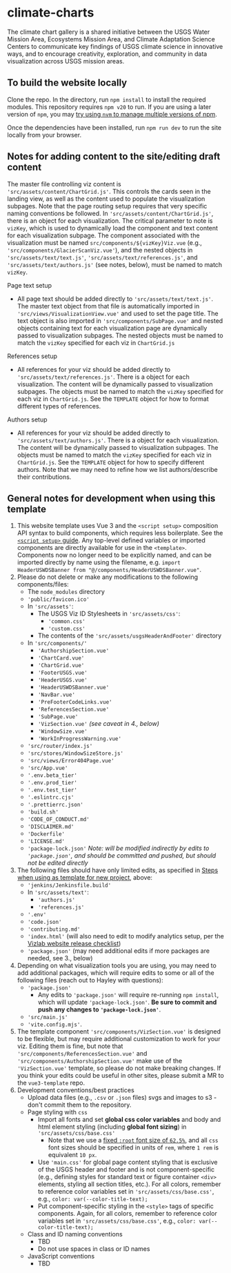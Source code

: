 # climate-charts

The climate chart gallery is a shared initiative between the USGS Water Mission Area, Ecosystems Mission Area, and Climate Adaptation Science Centers to communicate key findings of USGS climate science in innovative ways, and to encourage creativity, exploration, and community in data visualization across USGS mission areas.

## To build the website locally
Clone the repo. In the directory, run `npm install` to install the required modules. This repository requires `npm v20` to run. If you are using a later version of `npm`, you may [try using `nvm` to manage multiple versions of npm](https://betterprogramming.pub/how-to-change-node-js-version-between-projects-using-nvm-3ad2416bda7e).

Once the dependencies have been installed, run `npm run dev` to run the site locally from your browser.

## Notes for adding content to the site/editing draft content
The master file controlling viz content is `'src/assets/content/ChartGrid.js'`. This controls the cards seen in the landing view, as well as the content used to populate the visualization subpages. Note that the page routing setup requires that very specific naming conventions be followed. In `'src/assets/content/ChartGrid.js'`, there is an object for each visualization. The critical parameter to note is `vizKey`, which is used to dynamically load the component and text content for each visualization subpage. The component associated with the visualization must be named `src/components/${vizKey}Viz.vue` (e.g., `'src/components/GlacierScanViz.vue'`), and the nested objects in `'src/assets/text/text.js'`, `'src/assets/text/references.js'`, and `'src/assets/text/authors.js'` (see notes, below), must be named to match `vizKey`.

Page text setup
  * All page text should be added directly to `'src/assets/text/text.js'`. The master text object from that file is automatically imported in `'src/views/VisualizationView.vue'` and used to set the page title. The text object is also imported in `'src/components/SubPage.vue'` and nested objects containing text for each visualization page are dynamically passed to visualization subpages. The nested objects must be named to match the `vizKey` specified for each viz in `ChartGrid.js`

References setup
  * All references for your viz should be added directly to `'src/assets/text/references.js'`. There is a object for each visualization. The content will be dynamically passed to visualization subpages. The objects must be named to match the `vizKey` specified for each viz in `ChartGrid.js`. See the `TEMPLATE` object for how to format different types of references.

Authors setup
  * All references for your viz should be added directly to `'src/assets/text/authors.js'`. There is a object for each visualization. The content will be dynamically passed to visualization subpages. The objects must be named to match the `vizKey` specified for each viz in `ChartGrid.js`. See the `TEMPLATE` object for how to specify different authors. Note that we may need to refine how we list authors/describe their contributions.
 
## General notes for development when using this template
1. This website template uses Vue 3 and the `<script setup>` composition API syntax to build components, which requires less boilerplate. See the [`<script setup>` guide](https://vuejs.org/api/sfc-script-setup.html). Any top-level defined variables or imported components are directly available for use in the `<template>`. Components now no longer need to be explicitly named, and can be imported directly by name using the filename, e.g. `import HeaderUSWDSBanner from "@/components/HeaderUSWDSBanner.vue"`.
2. Please do not delete or make any modifications to the following components/files:
    * The `node_modules` directory
    * `'public/favicon.ico'`
    * In `'src/assets'`:
      * The USGS Viz ID Stylesheets in `'src/assets/css'`:
        * `'common.css'`
        * `'custom.css'` 
      * The contents of the `'src/assets/usgsHeaderAndFooter'` directory
    * In `'src/components/'`
        * `'AuthorshipSection.vue'`
        * `'ChartCard.vue'`
        * `'ChartGrid.vue'`
        * `'FooterUSGS.vue'`
        * `'HeaderUSGS.vue'`
        * `'HeaderUSWDSBanner.vue'`
        * `'NavBar.vue'`
        * `'PreFooterCodeLinks.vue'`
        * `'ReferencesSection.vue'`
        * `'SubPage.vue'`
        * `'VizSection.vue'` _(see caveat in 4., below)_
        * `'WindowSize.vue'`
        * `'WorkInProgressWarning.vue'`
    * `'src/router/index.js'`
    * `'src/stores/WindowSizeStore.js'`
    * `'src/views/Error404Page.vue'`
    * `'src/App.vue'`
    * `'.env.beta_tier'`
    * `'.env.prod_tier'`
    * `'.env.test_tier'`
    * `'.eslintrc.cjs'`
    * `'.prettierrc.json'`
    * `'build.sh'`
    * `'CODE_OF_CONDUCT.md'`
    * `'DISCLAIMER.md'`
    * `'Dockerfile'`
    * `'LICENSE.md'`
    * `'package-lock.json'` _Note: will be modified indirectly by edits to `'package.json'`, and should be committed and pushed, but should not be edited directly_
3. The following files should have only limited edits, as specified in [Steps when using as template for new project](#steps-when-using-as-template-for-new-project), above:
    * `'jenkins/Jenkinsfile.build'`
    * In `'src/assets/text'`:
      * `'authors.js'`
      * `'references.js'`
    * `'.env'`
    * `'code.json'`
    * `'contributing.md'`
    * `'index.html'` (will also need to edit to modify analytics setup, per the [Vizlab website release checklist](https://doimspp.sharepoint.com/:w:/r/sites/IIDDStaff/_layouts/15/Doc2.aspx?action=edit&sourcedoc=%7B3c0899c4-cc87-4c82-a7e2-3f8e78439083%7D&wdOrigin=TEAMS-MAGLEV.teamsSdk_ns.rwc&wdExp=TEAMS-TREATMENT&wdhostclicktime=1714053079214&web=1))
    * `'package.json'` (may need additional edits if more packages are needed, see 3., below) 
4. Depending on what visualization tools you are using, you may need to add additional packages, which will require edits to some or all of the following files (reach out to Hayley with questions):
    * `'package.json'`
      * Any edits to `'package.json'` will require re-running `npm install`, which will update `'package-lock.json'`. **Be sure to commit and push any changes to `'package-lock.json'`**.
    * `'src/main.js'` 
    * `'vite.config.mjs'`. 
5. The template component `'src/components/VizSection.vue'` is designed to be flexible, but may require additional customization to work for your viz. Editing them is fine, but note that `'src/components/ReferencesSection.vue'` and `'src/components/AuthorshipSection.vue'` make use of the `'VizSection.vue'` template, so please do not make breaking changes. If you think your edits could be useful in other sites, please submit a MR to the `vue3-template` repo.
6. Development conventions/best practices
    * Upload data files (e.g., `.csv` or `.json` files) svgs and images to s3 - don't commit them to the repository.
    * Page styling with `css`
      * Import all fonts and set **global css color variables** and body and html element styling (including **global font sizing**) in `'src/assets/css/base.css'`
        * Note that we use a [fixed `:root` font size of `62.5%`](https://blog.hubspot.com/website/css-rem#:~:text=By%20setting%20the%20root%20font,%2C%20and%202.0rem%2C%20respectively.), and all `css` font sizes should be specified in units of `rem`, where `1 rem` is equivalent `10 px`.
      * Use `'main.css'` for global page content styling that is exclusive of the USGS header and footer and is not component-specific (e.g., defining styles for standard text or figure container `<div>` elements, styling all section titles, etc.). For all colors, remember to reference color variables set in `'src/assets/css/base.css'`, e.g., `color: var(--color-title-text);`
      * Put component-specific styling in the `<style>` tags of specific components. Again, for all colors, remember to reference color variables set in `'src/assets/css/base.css'`, e.g., `color: var(--color-title-text);`
    * Class and ID naming conventions
      * TBD
      * Do not use spaces in class or ID names
    * JavaScript conventions
      * TBD  
